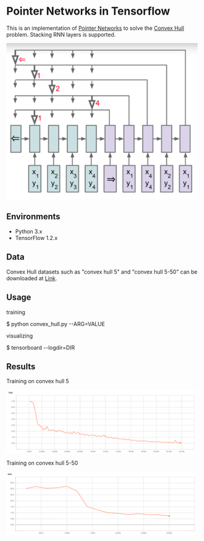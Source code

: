 # Pointer Networks in Tensorflow

This is an implementation of [Pointer Networks](https://arxiv.org/abs/1506.03134) to solve the [Convex Hull](https://en.wikipedia.org/wiki/Convex_hull) problem. Stacking RNN layers is supported.

![](README/arch.png)

## Environments

* Python 3.x
* TensorFlow 1.2.x

## Data

Convex Hull datasets such as  "convex hull 5" and "convex hull 5-50"  can be downloaded at [Link](https://drive.google.com/drive/folders/0B2fg8yPGn2TCMzBtS0o4Q2RJaEU).

## Usage

training

$ python convex_hull.py --ARG=VALUE

visualizing

$ tensorboard --logdir=DIR

## Results

Training on convex hull 5

![](README/loss-5.png)

Training on convex hull 5-50

![](README/loss-5-50.png)